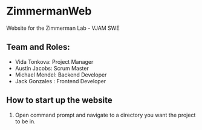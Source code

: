 # ZimmermanWeb
Website for the Zimmerman Lab - VJAM SWE 

## Team and Roles:
* Vida Tonkova: Project Manager
* Austin Jacobs: Scrum Master
* Michael Mendel: Backend Developer
* Jack Gonzales : Frontend Developer

## How to start up the website
<ol>
<li>
Open command prompt and navigate to a directory you want the project to be in.

</li>
</ol>

